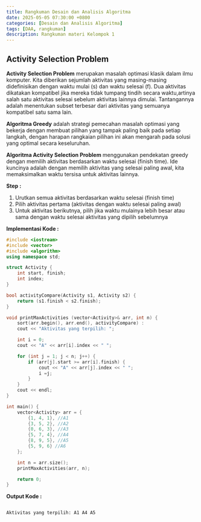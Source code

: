 ```yaml
---
title: Rangkuman Desain dan Analisis Algoritma
date: 2025-05-05 07:30:00 +0800
categories: [Desain dan Analisis Algoritma]
tags: [DAA, rangkuman]
description: Rangkuman materi Kelompok 1
---
```


## Activity Selection Problem

**Activity Selection Problem** merupakan masalah optimasi klasik dalam ilmu komputer. Kita diberikan sejumlah aktivitas yang masing-masing didefinisikan dengan waktu mulai (s) dan waktu selesai (f). Dua aktivitas dikatakan kompatibel jika mereka tidak tumpang tindih secara waktu,artinya salah satu aktivitas selesai sebelum aktivitas lainnya dimulai. Tantangannya adalah menentukan subset terbesar dari aktivitas yang semuanya kompatibel satu sama lain.

**Algoritma Greedy** adalah strategi pemecahan masalah optimasi yang bekerja dengan membuat pilihan yang tampak paling baik pada setiap langkah, dengan harapan rangkaian pilihan ini akan mengarah pada solusi yang optimal secara keseluruhan.

**Algoritma Activity Selection Problem** menggunakan pendekatan greedy dengan memilih aktivitas berdasarkan waktu selesai (finish time). Ide kuncinya adalah dengan memilih aktivitas yang selesai paling awal, kita memaksimalkan waktu tersisa untuk aktivitas lainnya.

**Step :**
1. Urutkan semua aktivitas berdasarkan waktu selesai (finish time)
2. Pilih aktivitas pertama (aktivitas dengan waktu selesai paling awal)
3. Untuk aktivitas berikutnya, pilih jika waktu mulainya lebih besar atau sama dengan waktu selesai aktivitas yang dipilih sebelumnya


**Implementasi Kode :**
```c++
#include <iostream>
#include <vector>
#include <algorithm>
using namespace std;

struct Activity {
    int start, finish;
    int index;
}

bool activityCompare(Activity s1, Activity s2) {
    return (s1.finish < s2.finish);
}

void printMaxActivities (vector<Activity>& arr, int n) {
    sort(arr.begin(), arr.end(), activityCompare) :
    cout << "Aktivitas yang terpilih: ";

    int i = 0;
    cout << "A" << arr[i].index << " ";

    for (int j = 1; j < n; j++) {
        if (arr[j].start >= arr[i].finish) {
            cout << "A" << arr[j].index << " ";
            i =j;
        }
    }
    cout << endl;
}

int main() {
    vector<Activity> arr = {
        {1, 4, 1}, //A1
        {3, 5, 2}, //A2
        {0, 6, 3}, //A3
        {5, 7, 4}, //A4
        {8, 9, 5}, //A5
        {5, 9, 6} //A6
    };

    int n = arr.size();
    printMaxActivities(arr, n);

    return 0;
}
```
**Output Kode :**

```Output

Aktivitas yang terpilih: A1 A4 A5

```
